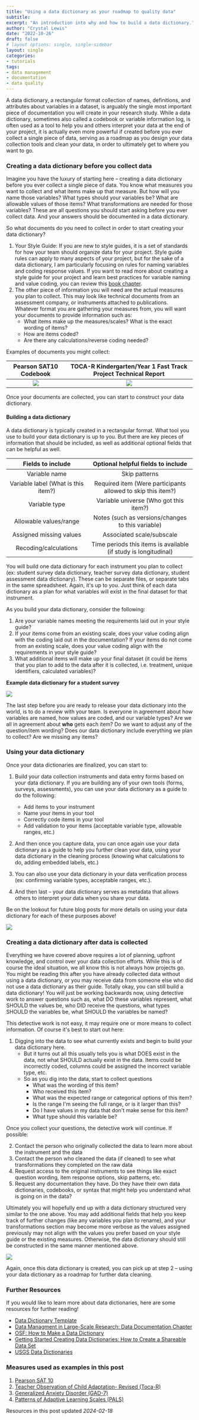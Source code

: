 ```yaml
---
title: "Using a data dictionary as your roadmap to quality data"
subtitle: 
excerpt: "An introduction into why and how to build a data dictionary."
author: "Crystal Lewis"
date: "2022-10-26"
draft: false
# layout options: single, single-sidebar
layout: single
categories:
- tutorials
tags:
- data management
- documentation
- data quality
---
```


A data dictionary, a rectangular format collection of names, definitions, and attributes about variables in a dataset, is arguably the single most important piece of documentation you will create in your research study. While a data dictionary, sometimes also called a codebook or variable information log, is often used as a tool to help you and others interpret your data at the end of your project, it is actually even more powerful if created before you ever collect a single piece of data, serving as a roadmap as you design your data collection tools and clean your data, in order to ultimately get to where you want to go.

### Creating a data dictionary before you collect data

Imagine you have the luxury of starting here – creating a data dictionary before you ever collect a single piece of data. You know what measures you want to collect and what items make up that measure. But how will you name those variables? What types should your variables be? What are allowable values of those items? What transformations are needed for those variables? These are all questions you should start asking before you ever collect data. And your answers should be documented in a data dictionary.

So what documents do you need to collect in order to start creating your data dictionary?

1. Your Style Guide: If you are new to style guides, it is a set of standards for how your team should organize data for your project. Style guide rules can apply to many aspects of your project, but for the sake of a data dictionary, I am particularly focusing on rules for naming variables and coding response values. If you want to read more about creating a style guide for your project and learn best practices for variable naming and value coding, you can review this [book chapter](https://datamgmtinedresearch.com/style).
2. The other piece of information you will need are the actual measures you plan to collect. This may look like technical documents from an assessment company, or instruments attached to publications. Whatever format you are gathering your measures from, you will want your documents to provide information such as:
   - What items make up the measures/scales? What is the exact wording of items?
   - How are items coded?
   - Are there any calculations/reverse coding needed?

Examples of documents you might collect:

|Pearson SAT10 Codebook             |  TOCA-R Kindergarten/Year 1 Fast Track Project Technical Report |
|:--------------------------:|:-----------:|
|![](img/sat10.PNG)  |![](img/toca-r.PNG)|

Once your documents are collected, you can start to construct your data dictionary. 

#### Building a data dictionary

A data dictionary is typically created in a rectangular format. What tool you use to build your data dictionary is up to you. But there are key pieces of information that should be included, as well as additional optional fields that can be helpful as well.

|Fields to include             |  Optional helpful fields to include |
|:--------------------------:|:-----------:|
| Variable name |Skip patterns|
|Variable label (What is this item?)| Required item (Were participants allowed to skip this item?)|
|Variable type | Variable universe (Who got this item?)|
|Allowable values/range|Notes (such as versions/changes to this variable)|
|Assigned missing values|Associated scale/subscale |
|Recoding/calculations|Time periods this items is available (if study is longitudinal)|


You will build one data dictionary for each instrument you plan to collect (ex: student survey data dictionary, teacher survey data dictionary, student assessment data dictionary). These can be separate files, or separate tabs in the same spreadsheet. Again, it's up to you. Just think of each data dictionary as a plan for what variables will exist in the final dataset for that instrument. 

As you build your data dictionary, consider the following:

1. Are your variable names meeting the requirements laid out in your style guide?
2. If your items come from an existing scale, does your value coding align with the coding laid out in the documentation? If your items do not come from an existing scale, does your value coding align with the requirements in your style guide?
3. What additional items will make up your final dataset (it could be items that you plan to add to the data after it is collected, i.e. treatment, unique identifiers, calculated variables)?

**Example data dictionary for a student survey**

![](img/data_dict.PNG)

The last step before you are ready to release your data dictionary into the world, is to do a review with your team. Is everyone in agreement about how variables are named, how values are coded, and our variable types? Are we all in agreement about **who** gets each item? Do we want to adjust any of the question/item wording? Does our data dictionary include everything we plan to collect? Are we missing any items?

### Using your data dictionary

Once your data dictionaries are finalized, you can start to:

1. Build your data collection instruments and data entry forms based on your data dictionary. If you are building any of your own tools (forms, surveys, assessments), you can use your data dictionary as a guide to do the following:
    - Add items to your instrument
    - Name your items in your tool
    - Correctly code items in your tool
    - Add validation to your items (acceptable variable type, allowable ranges, etc.)

2. And then once you capture data, you can once again use your data dictionary as a guide to help you further clean your data, using your data dictionary in the cleaning process (knowing what calculations to do, adding embedded labels, etc.)

3. You can also use your data dictionary in your data verification process (ex: confirming variable types, acceptable ranges, etc.).

4. And then last – your data dictionary serves as metadata that allows others to interpret your data when you share your data.

Be on the lookout for future blog posts for more details on using your data dictionary for each of these purposes above!

![](img/roadmap.png)
### Creating a data dictionary after data is collected

Everything we have covered above requires a lot of planning, upfront knowledge, and control over your data collection efforts. While this is of course the ideal situation, we all know this is not always how projects go. You might be reading this after you have already collected data without using a data dictionary, or you may receive data from someone else who did not use a data dictionary as their guide. Totally okay, you can still build a data dictionary! You will just be working backwards now, using detective work to answer questions such as, what DO these variables represent, what SHOULD the values be, who DID receive the questions, what types SHOULD the variables be, what SHOULD the variables be named?

This detective work is not easy, it may require one or more means to collect information. Of course it's best to start out here:
1. Digging into the data to see what currently exists and begin to build your data dictionary here.
    - But it turns out all this usually tells you is what DOES exist in the data, not what SHOULD actually exist in the data. Items could be incorrectly coded, columns could be assigned the incorrect variable type, etc.
    - So as you dig into the data, start to collect questions
        - What was the wording of this item?
        - Who received this item?
        - What was the expected range or categorical options of this item? 
        - Is the range I'm seeing the full range, or is it larger than this?
        - Do I have values in my data that don't make sense for this item?
        - What type should this variable be?
      
Once you collect your questions, the detective work will continue. If possible:

2. Contact the person who originally collected the data to learn more about the instrument and the data
3. Contact the person who cleaned the data (if cleaned) to see what transformations they completed on the raw data
4. Request access to the original instruments to see things like exact question wording, item response options, skip patterns, etc.
5. Request any documentation they have. Do they have their own data dictionaries, codebooks, or syntax that might help you understand what is going on in the data?

Ultimately you will hopefully end up with a data dictionary structured very similar to the one above. You may add additional fields that help you keep track of further changes (like any variables you plan to rename), and your transformations section may become more verbose as the values assigned previously may not align with the values you prefer based on your style guide or the existing measures. Otherwise, the data dictionary should still be constructed in the same manner mentioned above.

![](img/data_dict2.PNG)

Again, once this data dictionary is created, you can pick up at step 2 – using your data dictionary as a roadmap for further data cleaning.


### Further Resources

If you would like to learn more about data dictionaries, here are some resources for further reading!

- [Data Dictionary Template](https://osf.io/ynqcu)
- [Data Managment in Large-Scale Research: Data Documentation Chapter](https://datamgmtinedresearch.com/document#document-dictionary)
- [OSF: How to Make a Data Dictionary](https://help.osf.io/article/217-how-to-make-a-data-dictionary)
- [Getting Started Creating Data Dictionaries: How to Create a Shareable Data Set](https://journals.sagepub.com/doi/full/10.1177/2515245920928007)
- [USGS Data Dictionaries](https://www.usgs.gov/data-management/data-dictionaries#what)

### Measures used as examples in this post

1. [Pearson SAT 10](https://www.pearsonassessments.com/store/usassessments/en/Store/Professional-Assessments/Academic-Learning/Stanford-Achievement-Test-Series-%7C-Tenth-Edition/p/100000415.html)
2. [Teacher Observation of Child Adaptation- Revised (Toca-R)](https://psycnet.apa.org/doi/10.1037/t76065-000)
1. [Generalized Anxiety Disorder (GAD-7)](https://pubmed.ncbi.nlm.nih.gov/16717171/)
3. [Patterns of Adaptive Learning Scales (PALS)](https://public.websites.umich.edu/~pals/PALS%202000_V13Word97.pdf)


Resources in this post updated _2024-02-18_

